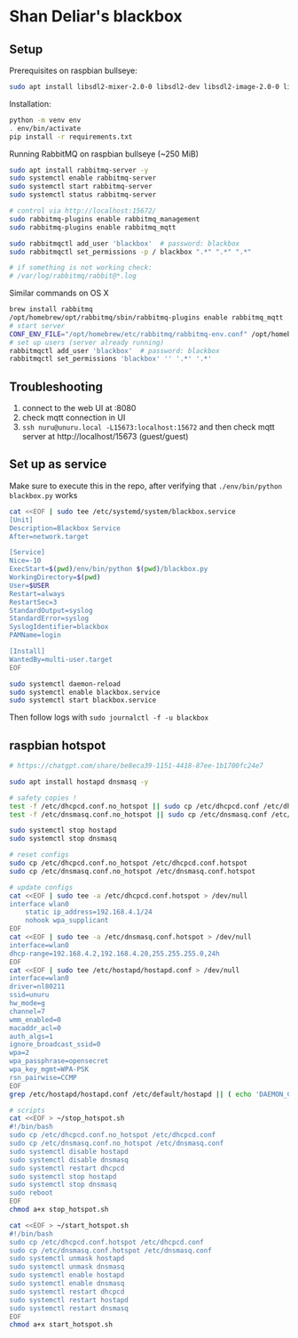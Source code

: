 # Shan Deliar's blackbox

## Setup

Prerequisites on raspbian bullseye:

```bash
sudo apt install libsdl2-mixer-2.0-0 libsdl2-dev libsdl2-image-2.0-0 libsdl2-ttf-2.0-0 -y
```

Installation:

```bash
python -m venv env
. env/bin/activate
pip install -r requirements.txt
```

Running RabbitMQ on raspbian bullseye (~250 MiB)

```bash
sudo apt install rabbitmq-server -y
sudo systemctl enable rabbitmq-server
sudo systemctl start rabbitmq-server
sudo systemctl status rabbitmq-server

# control via http://localhost:15672/
sudo rabbitmq-plugins enable rabbitmq_management
sudo rabbitmq-plugins enable rabbitmq_mqtt

sudo rabbitmqctl add_user 'blackbox'  # password: blackbox
sudo rabbitmqctl set_permissions -p / blackbox ".*" ".*" ".*"

# if something is not working check:
# /var/log/rabbitmq/rabbit@*.log
```

Similar commands on OS X

```bash
brew install rabbitmq
/opt/homebrew/opt/rabbitmq/sbin/rabbitmq-plugins enable rabbitmq_mqtt
# start server
CONF_ENV_FILE="/opt/homebrew/etc/rabbitmq/rabbitmq-env.conf" /opt/homebrew/opt/rabbitmq/sbin/rabbitmq-server
# set up users (server already running)
rabbitmqctl add_user 'blackbox'  # password: blackbox
rabbitmqctl set_permissions 'blackbox' '' '.*' '.*'
```

## Troubleshooting

1. connect to the web UI at :8080
2. check mqtt connection in UI
3. `ssh nuru@unuru.local -L15673:localhost:15672` and then check mqtt server at http://localhost/15673 (guest/guest)


## Set up as service

Make sure to execute this in the repo, after verifying that `./env/bin/python blackbox.py` works

```bash
cat <<EOF | sudo tee /etc/systemd/system/blackbox.service
[Unit]
Description=Blackbox Service
After=network.target

[Service]
Nice=-10
ExecStart=$(pwd)/env/bin/python $(pwd)/blackbox.py
WorkingDirectory=$(pwd)
User=$USER
Restart=always
RestartSec=3
StandardOutput=syslog
StandardError=syslog
SyslogIdentifier=blackbox
PAMName=login

[Install]
WantedBy=multi-user.target
EOF

sudo systemctl daemon-reload
sudo systemctl enable blackbox.service
sudo systemctl start blackbox.service
```

Then follow logs with `sudo journalctl -f -u blackbox`

## raspbian hotspot

```bash
# https://chatgpt.com/share/be8eca39-1151-4418-87ee-1b1700fc24e7

sudo apt install hostapd dnsmasq -y

# safety copies !
test -f /etc/dhcpcd.conf.no_hotspot || sudo cp /etc/dhcpcd.conf /etc/dhcpcd.conf.no_hotspot
test -f /etc/dnsmasq.conf.no_hotspot || sudo cp /etc/dnsmasq.conf /etc/dnsmasq.conf.no_hotspot

sudo systemctl stop hostapd
sudo systemctl stop dnsmasq

# reset configs
sudo cp /etc/dhcpcd.conf.no_hotspot /etc/dhcpcd.conf.hotspot
sudo cp /etc/dnsmasq.conf.no_hotspot /etc/dnsmasq.conf.hotspot

# update configs
cat <<EOF | sudo tee -a /etc/dhcpcd.conf.hotspot > /dev/null
interface wlan0
    static ip_address=192.168.4.1/24
    nohook wpa_supplicant
EOF
cat <<EOF | sudo tee -a /etc/dnsmasq.conf.hotspot > /dev/null
interface=wlan0
dhcp-range=192.168.4.2,192.168.4.20,255.255.255.0,24h
EOF
cat <<EOF | sudo tee /etc/hostapd/hostapd.conf > /dev/null
interface=wlan0
driver=nl80211
ssid=unuru
hw_mode=g
channel=7
wmm_enabled=0
macaddr_acl=0
auth_algs=1
ignore_broadcast_ssid=0
wpa=2
wpa_passphrase=opensecret
wpa_key_mgmt=WPA-PSK
rsn_pairwise=CCMP
EOF
grep /etc/hostapd/hostapd.conf /etc/default/hostapd || ( echo 'DAEMON_CONF="/etc/hostapd/hostapd.conf"' | sudo tee -a /etc/default/hostapd > /dev/null )

# scripts
cat <<EOF > ~/stop_hotspot.sh
#!/bin/bash
sudo cp /etc/dhcpcd.conf.no_hotspot /etc/dhcpcd.conf
sudo cp /etc/dnsmasq.conf.no_hotspot /etc/dnsmasq.conf
sudo systemctl disable hostapd
sudo systemctl disable dnsmasq
sudo systemctl restart dhcpcd
sudo systemctl stop hostapd
sudo systemctl stop dnsmasq
sudo reboot
EOF
chmod a+x stop_hotspot.sh

cat <<EOF > ~/start_hotspot.sh
#!/bin/bash
sudo cp /etc/dhcpcd.conf.hotspot /etc/dhcpcd.conf
sudo cp /etc/dnsmasq.conf.hotspot /etc/dnsmasq.conf
sudo systemctl unmask hostapd
sudo systemctl unmask dnsmasq
sudo systemctl enable hostapd
sudo systemctl enable dnsmasq
sudo systemctl restart dhcpcd
sudo systemctl restart hostapd
sudo systemctl restart dnsmasq
EOF
chmod a+x start_hotspot.sh
```